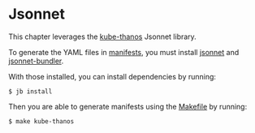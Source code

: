 # Jsonnet
This chapter leverages the [kube-thanos](https://github.com/thanos-io/kube-thanos/) Jsonnet library.

To generate the YAML files in [manifests](./manifests/), you must install [jsonnet](http://jsonnet.org/) and [jsonnet-bundler](https://github.com/jsonnet-bundler/jsonnet-bundler#install).

With those installed, you can install dependencies by running:
```console
$ jb install
```

Then you are able to generate manifests using the [Makefile](./Makefile) by running:
```console
$ make kube-thanos
```
